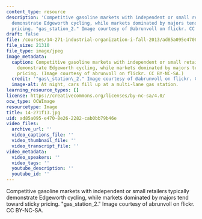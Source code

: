 ```yaml
---
content_type: resource
description: 'Competitive gasoline markets with independent or small retailers typically
  demonstrate Edgeworth cycling, while markets dominated by majors tend toward sticky
  pricing. "gas_station_2." Image courtesy of @abrunvoll on flickr. CC BY-NC-SA. '
draft: false
file: /courses/14-271-industrial-organization-i-fall-2013/ad85a095e4708e262282cab0bb79b46e_14-271f13.jpg
file_size: 21310
file_type: image/jpeg
image_metadata:
  caption: Competitive gasoline markets with independent or small retailers typically
    demonstrate Edgeworth cycling, while markets dominated by majors tend toward sticky
    pricing. (Image courtesy of abrunvoll on flickr. CC BY-NC-SA.)
  credit: '"gas\_station\_2." Image courtesy of @abrunvoll on flickr. CC BY-NC-SA.'
  image-alt: At night, cars fill up at a multi-lane gas station.
learning_resource_types: []
license: https://creativecommons.org/licenses/by-nc-sa/4.0/
ocw_type: OCWImage
resourcetype: Image
title: 14-271f13.jpg
uid: ad85a095-e470-8e26-2282-cab0bb79b46e
video_files:
  archive_url: ''
  video_captions_file: ''
  video_thumbnail_file: ''
  video_transcript_file: ''
video_metadata:
  video_speakers: ''
  video_tags: ''
  youtube_description: ''
  youtube_id: ''
---
```

Competitive gasoline markets with independent or small retailers typically demonstrate Edgeworth cycling, while markets dominated by majors tend toward sticky pricing. "gas\_station\_2." Image courtesy of abrunvoll on flickr. CC BY-NC-SA.
